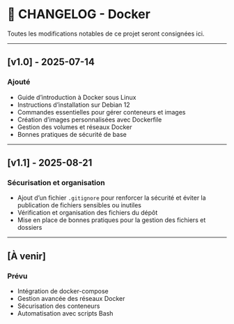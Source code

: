 # 📄 CHANGELOG - Docker

Toutes les modifications notables de ce projet seront consignées ici.

---

## [v1.0] - 2025-07-14
### Ajouté
- Guide d’introduction à Docker sous Linux
- Instructions d’installation sur Debian 12
- Commandes essentielles pour gérer conteneurs et images
- Création d’images personnalisées avec Dockerfile
- Gestion des volumes et réseaux Docker
- Bonnes pratiques de sécurité de base

---

## [v1.1] - 2025-08-21
### Sécurisation et organisation
- Ajout d’un fichier `.gitignore` pour renforcer la sécurité et éviter la publication de fichiers sensibles ou inutiles
- Vérification et organisation des fichiers du dépôt
- Mise en place de bonnes pratiques pour la gestion des fichiers et dossiers

---

## [À venir]
### Prévu
- Intégration de docker-compose
- Gestion avancée des réseaux Docker
- Sécurisation des conteneurs
- Automatisation avec scripts Bash
